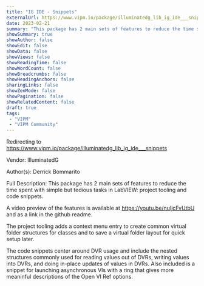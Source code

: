 ```yaml
---
title: "IG IDE - Snippets"
externalUrl: https://www.vipm.io/package/illuminatedg_lib_ig_ide___snippets
date: 2023-02-21
summary: "This package has 2 main sets of features to reduce the time spent with simple but tedious tasks in LabVIEW: project tooling and code snippets."
showSummary: true
showAuthor: false
showEdit: false
showData: false
showViews: false
showReadingTime: false
showWordCount: false
showBreadcrumbs: false
showHeadingAnchors: false
sharingLinks: false
showZenMode: false
showPagination: false
showRelatedContent: false
draft: true
tags:
 - "VIPM"
 - "VIPM Community"
---
```


Redirecting to https://www.vipm.io/package/illuminatedg_lib_ig_ide___snippets

Vendor: IlluminatedG

Author(s): Derrick Bommarito
 
Full Description:
This package has 2 main sets of features to reduce the time spent with simple but tedious tasks in LabVIEW: project tooling and code snippets.

A video preview of the features is available at https://youtu.be/nuIjcFvUtbU and as a link in the github readme.

The project tooling adds a context menu entry to create common virtual folder structures for classes and to save a virtual folder layout for quick setup later.

The code snippets center around DVR usage and include the nested structures commonly used for reading values out of DVRs, writing values into DVRs, and doing in-place updates of values in DVRs. Also included is a snippet for launching asynchronous VIs with a ring that gives more meaninful descriptions of the Open VI Ref options.